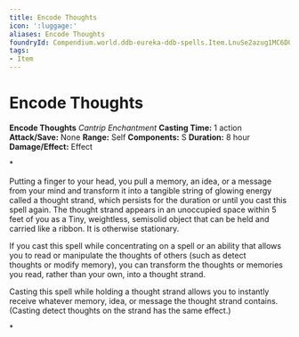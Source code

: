 ```yaml
---
title: Encode Thoughts
icon: ':luggage:'
aliases: Encode Thoughts
foundryId: Compendium.world.ddb-eureka-ddb-spells.Item.LnuSe2azug1MC6D0
tags:
- Item
---
```


# Encode Thoughts

**Encode Thoughts**
_Cantrip Enchantment_
**Casting Time:** 1 action
**Attack/Save:** None
**Range:** Self
**Components:** S
**Duration:** 8 hour
**Damage/Effect:** Effect

*<p class="Core-Styles_Core-Body">Putting a finger to your head, you pull a memory, an idea, or a message from your mind and transform it into a tangible string of glowing energy called a thought strand, which persists for the duration or until you cast this spell again. The thought strand appears in an unoccupied space within 5 feet of you as a Tiny, weightless, semisolid object that can be held and carried like a ribbon. It is otherwise stationary.</p>
<p class="Core-Styles_Core-Body">If you cast this spell while concentrating on a spell or an ability that allows you to read or manipulate the thoughts of others (such as <span class="Serif-Character-Style_Italic-Serif">detect thoughts</span> or <span class="Serif-Character-Style_Italic-Serif">modify memory</span>), you can transform the thoughts or memories you read, rather than your own, into a thought strand.</p>
<p class="Core-Styles_Core-Body">Casting this spell while holding a thought strand allows you to instantly receive whatever memory, idea, or message the thought strand contains. (Casting <span class="Serif-Character-Style_Italic-Serif">detect thoughts</span> on the strand has the same effect.)</p>*